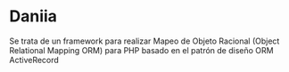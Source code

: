 # Daniia
Se trata de un framework para realizar Mapeo de Objeto Racional (Object Relational Mapping ORM) para PHP basado en el patrón de diseño ORM ActiveRecord
